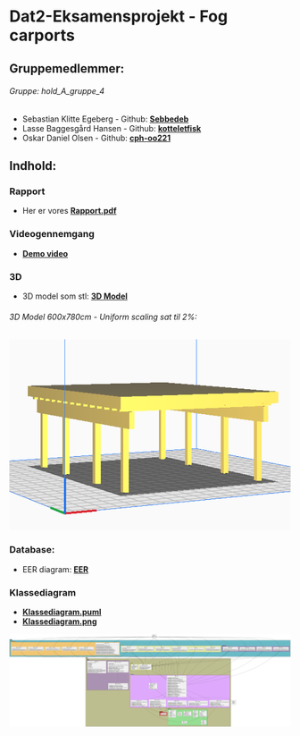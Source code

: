 # Dat2-Eksamensprojekt - Fog carports

## Gruppemedlemmer:
###### Gruppe: _hold_A_gruppe_4_
* Sebastian Klitte Egeberg - Github: **[Sebbedeb](https://github.com/Sebbedeb)**
* Lasse Baggesgård Hansen - Github: **[kotteletfisk](https://github.com/kotteletfisk)**
* Oskar Daniel Olsen - Github: **[cph-oo221](https://github.com/cph-oo221)**

## Indhold:

### Rapport
* Her er vores **[Rapport.pdf](rapport/Eksamensprojekt%20-%20Fog%20Carport.pdf)**

### Videogennemgang
* **[Demo video](https://www.youtube.com/watch?v=1ujnQZeDJ3k&ab_channel=SebastianEgeberg)**

### 3D
* 3D model som stl: **[3D Model](OpenSCAD)**
###### 3D Model 600x780cm - Uniform scaling sat til 2%:
![](documentation/diagrammer/Model3D_600x780.png)

### Database:
* EER diagram: **[EER](documentation/diagrammer/EER.png)**

[comment]: <> (* SQL script af **[databasen]&#40;&#41;**)

### Klassediagram
* **[Klassediagram.puml](documentation/diagrammer/classDiagram.puml)**
* **[Klassediagram.png](documentation/diagrammer/Fog_diagram.png)**

![Klassediagram]( documentation/diagrammer/Fog_diagram.png "Class Diagram")
